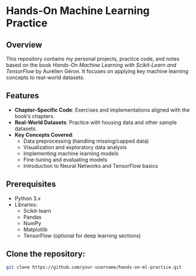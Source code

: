 # Hands-On Machine Learning Practice

## Overview
This repository contains my personal projects, practice code, and notes based on the book *Hands-On Machine Learning with Scikit-Learn and TensorFlow* by Aurélien Géron. It focuses on applying key machine learning concepts to real-world datasets.

## Features
- **Chapter-Specific Code**: Exercises and implementations aligned with the book’s chapters.  
- **Real-World Datasets**: Practice with housing data and other sample datasets.  
- **Key Concepts Covered**:  
  - Data preprocessing (handling missing/capped data)  
  - Visualization and exploratory data analysis  
  - Implementing machine learning models  
  - Fine-tuning and evaluating models  
  - Introduction to Neural Networks and TensorFlow basics  

## Prerequisites
- Python 3.x  
- Libraries:  
  - Scikit-learn  
  - Pandas  
  - NumPy  
  - Matplotlib  
  - TensorFlow (optional for deep learning sections)  

## Clone the repository:  
   ```bash
   git clone https://github.com/your-username/hands-on-ml-practice.git
